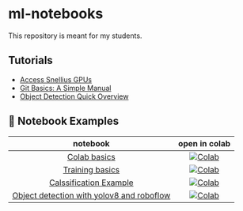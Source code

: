 # ml-notebooks

This repository is meant for my students.

## Tutorials

- [Access Snellius GPUs](tutorial/README.md)
- [Git Basics: A Simple Manual](tutorial/git.md)
- [Object Detection Quick Overview](tutorial/object_detection.md)


## 🚀 Notebook Examples
| **notebook** | **open in colab** |
|:------------:|:-------------------------------------------------:|
| [Colab basics](https://github.com/fkariminejadasl/ml-notebooks/blob/main/notebooks/colab_basics.ipynb) | [![Colab](https://colab.research.google.com/assets/colab-badge.svg)](https://colab.research.google.com/github/fkariminejadasl/ml-notebooks/blob/main/notebooks/colab_basics.ipynb)| 
| [Training basics](https://github.com/fkariminejadasl/ml-notebooks/blob/main/notebooks/training_basics.ipynb) | [![Colab](https://colab.research.google.com/assets/colab-badge.svg)](https://colab.research.google.com/github/fkariminejadasl/ml-notebooks/blob/main/notebooks/training_basics.ipynb)| 
| [Calssification Example](https://github.com/fkariminejadasl/ml-notebooks/blob/main/notebooks/example_calssification.ipynb) | [![Colab](https://colab.research.google.com/assets/colab-badge.svg)](https://colab.research.google.com/github/fkariminejadasl/ml-notebooks/blob/main/notebooks/example_calssification.ipynb)| 
| [Object detection with yolov8 and roboflow](https://github.com/fkariminejadasl/ml-notebooks/blob/main/notebooks/object_detection_with_yolov8_roboflow.ipynb) | [![Colab](https://colab.research.google.com/assets/colab-badge.svg)](https://colab.research.google.com/github/fkariminejadasl/ml-notebooks/blob/main/notebooks/object_detection_with_yolov8_roboflow.ipynb)| 
